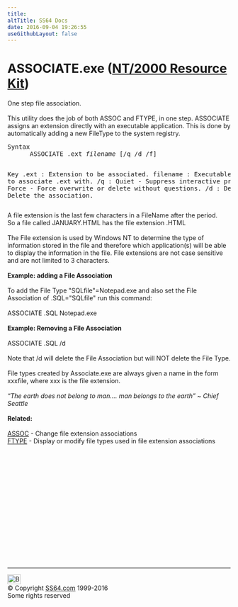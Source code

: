 ```yaml
---
title:
altTitle: SS64 Docs
date: 2016-09-04 19:26:55
useGithubLayout: false
---
```

<!-- #BeginLibraryItem "/Library/head_nt.lbi" --><!-- #EndLibraryItem --><h1>ASSOCIATE.exe (<a href="../links/windows.html#kits">NT/2000 Resource Kit</a>)</h1> 
<p>One step file association.<br>
  <br>
  This utility does the job of both ASSOC and FTYPE, in one step. ASSOCIATE assigns 
  an extension directly with an executable application. This is done by automatically 
  adding a new FileType to the system registry.</p>
<pre>Syntax
      ASSOCIATE .ext <i>filename</i> [/q /d /f]

Key
   .ext     : Extension to be associated.
   filename : Executable program to associate .ext with.
   /q       : Quiet - Suppress interactive prompts.
   /f       : Force - Force overwrite or delete without questions.
   /d       : Delete - Delete the association.</pre>
<p>A file extension is the last few characters in a FileName after 
  the period. <br>
  So a file called JANUARY.HTML has the file extension .HTML<br>
  <br>
  The File extension is used by Windows NT to determine the type of information 
  stored in the file and therefore which application(s) will be able to display 
  the information in the file. File extensions are not case sensitive and are 
  not limited to 3 characters.<br>
  <br>
  <b>Example: adding a File Association</b><br>
  <br>
  To add the File Type "SQLfile"=Notepad.exe and also set the File Association 
  of .SQL="SQLfile" run this command:<br>
  <br>
  <span class="code">ASSOCIATE .SQL Notepad.exe </span><br>
  <br>
  <b>Example: Removing a File Association</b><br>
  <br>
  <span class="code">ASSOCIATE .SQL /d</span><br>
  <br>
  Note that /d will delete the File Association but will NOT delete the File Type. 
  <br>
  <br>
  File types created by Associate.exe are always given a name in the form xxxfile, 
  where xxx is the file extension. <br>
  <br>
  <i class="quote">“The earth does not belong to man.... man belongs to the earth”  ~ Chief Seattle</i><br>
  <br>
  <b>Related:</b><br>
  <br>
  <a href="assoc.html">ASSOC</a> - Change file extension associations<br>
  <a href="ftype.html">FTYPE</a> - Display or modify file types used in file 
  extension associations<br>
</p><!-- #BeginLibraryItem "/Library/foot_nt.lbi" --><p>
<!-- windows300 -->
<ins class="adsbygoogle" style="display:inline-block;width:300px;height:250px" data-ad-client="ca-pub-6140977852749469" data-ad-slot="7649547908"></ins>
<script>
(adsbygoogle = window.adsbygoogle || []).push({});
</script></p>
<hr>
<div id="bl" class="footer"><a href="associate.html#"><img src="../images/top.png" width="30" height="22" alt="Back to the Top"></a></div>
<div id="br" class="footer, tagline">© Copyright <a href="http://ss64.com/">SS64.com</a> 1999-2016<br>
Some rights reserved</div><!-- #EndLibraryItem -->

